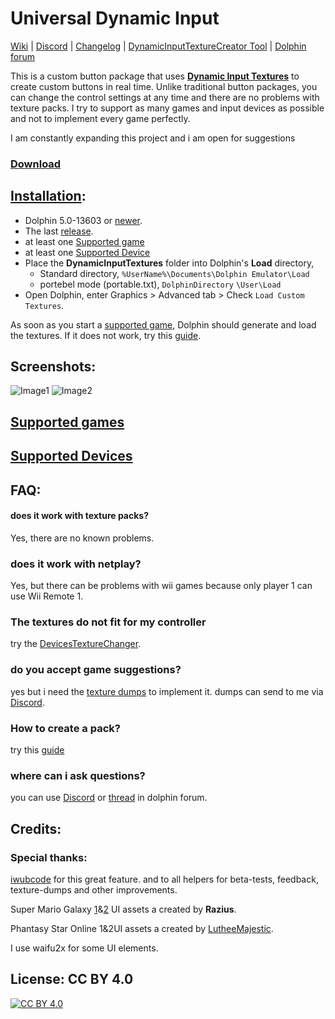 # Universal Dynamic Input
[Wiki](https://github.com/Venomalia/UniversalDynamicInput/wiki) | [Discord](https://discord.gg/vEQYMPxgSR) | [Changelog](https://github.com/Venomalia/UniversalDynamicInput/blob/main/Changelog.md) | [DynamicInputTextureCreator Tool](https://github.com/Venomalia/DolphinDynamicInputTextureCreator/releases) | [Dolphin forum](https://forums.dolphin-emu.org/Thread-universal-dynamic-input-texture-pack)

This is a custom button package that uses [**Dynamic Input Textures**](https://forums.dolphin-emu.org/Thread-introducing-dynamic-input-textures-a-new-feature-for-controller-icons) to create custom buttons in real time. 
Unlike traditional button packages, you can change the control settings at any time and there are no problems with texture packs.
I try to support as many games and input devices as possible and not to implement every game perfectly.

I am constantly expanding this project and i am open for suggestions

### [Download](https://github.com/Venomalia/UniversalDynamicInput/releases)

##  [Installation](https://github.com/Venomalia/UniversalDynamicInput/wiki/Installation):
- Dolphin 5.0-13603 or [newer](https://de.dolphin-emu.org/download/).
- The last [release](https://github.com/Venomalia/UniversalDynamicInput/releases).
- at least one [Supported game](https://github.com/Venomalia/UniversalDynamicInput/wiki/Supported-games)
- at least one [Supported Device](https://github.com/Venomalia/UniversalDynamicInput/wiki/Supported-Inputs-Devices)
- Place the **DynamicInputTextures** folder into Dolphin's **Load** directory,
  - Standard directory, `%UserName%\Documents\Dolphin Emulator\Load`
  - portebel mode (portable.txt), `DolphinDirectory` `\User\Load`
- Open Dolphin, enter Graphics > Advanced tab > Check `Load Custom Textures`.

As soon as you start a [supported game](https://github.com/Venomalia/UniversalDynamicInput/wiki/Supported-games), Dolphin should generate and load the textures.
If it does not work, try this [guide](https://github.com/Venomalia/UniversalDynamicInput/wiki/Problem-solving).

##  Screenshots:
![Image1](https://i.imgur.com/WIxE3IZ.jpg "Image1")
![Image2](https://i.imgur.com/3pcxh5P.jpg "Image2")

## [Supported games](https://github.com/Venomalia/UniversalDynamicInput/wiki/Supported-games)
## [Supported Devices](https://github.com/Venomalia/UniversalDynamicInput/wiki/Supported-Inputs-Devices)

## FAQ:
#### does it work with texture packs?
Yes, there are no known problems.

### does it work with netplay?
Yes, but there can be problems with wii games because only player 1 can use Wii Remote 1.

### The textures do not fit for my controller
try the [DevicesTextureChanger](https://github.com/Venomalia/UniversalDynamicInput#DevicesTextureChanger).

### do you accept game suggestions?
yes but i need the [texture dumps](https://github.com/Venomalia/UniversalDynamicInput/wiki/Dumping-Textures) to implement it. dumps can send to me via [Discord](https://discord.gg/vEQYMPxgSR).

### How to create a pack?
try this [guide](https://github.com/Venomalia/UniversalDynamicInput/wiki/Create-a-Package)

### where can i ask questions?
you can use [Discord](https://discord.gg/vEQYMPxgSR) or [thread](https://forums.dolphin-emu.org/Thread-universal-dynamic-input-texture-pack) in dolphin forum.

## Credits:
### Special thanks:
[iwubcode](https://github.com/iwubcode) for this great feature.
and to all helpers for beta-tests, feedback, texture-dumps and other improvements.

Super Mario Galaxy [1](https://forums.dolphin-emu.org/Thread-super-mario-galaxy-1-hd-texture-mod)&[2](https://forums.dolphin-emu.org/Thread-super-mario-galaxy-2-hd-texture-mod) UI assets a created by **Razius**.

Phantasy Star Online 1&2UI assets a created by [LutheeMajestic](https://forums.dolphin-emu.org/Thread-phantasy-star-online-episode-i-ii-hd-ui-project).

I use waifu2x for some UI elements.

## License: CC BY 4.0
[![CC BY 4.0](https://i.creativecommons.org/l/by/4.0/88x31.png)](https://creativecommons.org/licenses/by/4.0/)